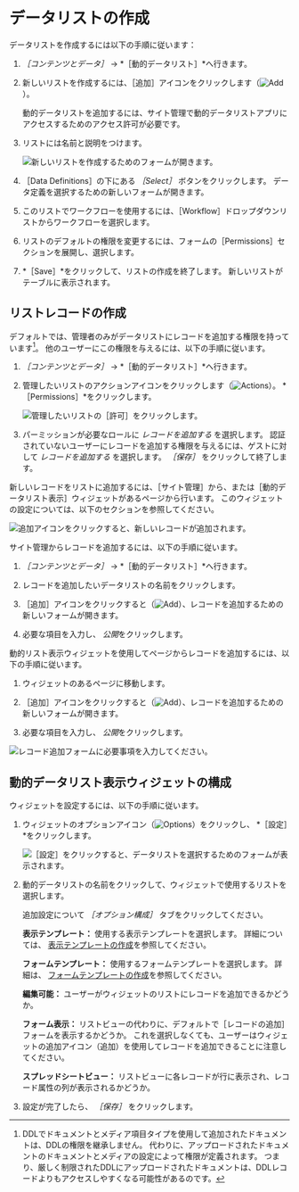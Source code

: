 # データリストの作成

データリストを作成するには以下の手順に従います：

1. *［コンテンツとデータ］* &rarr; *［動的データリスト］*へ行きます。

1. 新しいリストを作成するには、［追加］アイコンをクリックします（![Add](../../../images/icon-add.png)）。

    動的データリストを追加するには、サイト管理で動的データリストアプリにアクセスするためのアクセス許可が必要です。

1. リストには名前と説明をつけます。

    ![新しいリストを作成するためのフォームが開きます。](./creating-data-lists/images/01.png)

1. ［Data Definitions］の下にある *［Select］* ボタンをクリックします。 データ定義を選択するための新しいフォームが開きます。

1. このリストでワークフローを使用するには、［Workflow］ドロップダウンリストからワークフローを選択します。

1. リストのデフォルトの権限を変更するには、フォームの［Permissions］セクションを展開し、選択します。

1. *［Save］*をクリックして、リストの作成を終了します。 新しいリストがテーブルに表示されます。

## リストレコードの作成

デフォルトでは、管理者のみがデータリストにレコードを追加する権限を持っています[^1]。 他のユーザーにこの権限を与えるには、以下の手順に従います。

1. *［コンテンツとデータ］* &rarr; *［動的データリスト］*へ行きます。

1. 管理したいリストのアクションアイコンをクリックします（![Actions](../../../images/icon-actions.png)）。 *［Permissions］*をクリックします。

    ![管理したいリストの［許可］をクリックします。](./creating-data-lists/images/02.png)

1. パーミッションが必要なロールに *レコードを追加する* を選択します。  認証されていないユーザーにレコードを追加する権限を与えるには、ゲストに対して *レコードを追加する* を選択します。 *［保存］* をクリックして終了します。

新しいレコードをリストに追加するには、［サイト管理］から、または［動的データリスト表示］ウィジェットがあるページから行います。 このウィジェットの設定については、以下のセクションを参照してください。

![追加アイコンをクリックすると、新しいレコードが追加されます。](./creating-data-lists/images/03.png)

サイト管理からレコードを追加するには、以下の手順に従います。

1. *［コンテンツとデータ］* &rarr; *［動的データリスト］*へ行きます。

1. レコードを追加したいデータリストの名前をクリックします。

1. ［追加］アイコンをクリックすると（![Add](../../../images/icon-add.png)）、レコードを追加するための新しいフォームが開きます。

1. 必要な項目を入力し、 *公開*をクリックします。

動的リスト表示ウィジェットを使用してページからレコードを追加するには、以下の手順に従います。

1. ウィジェットのあるページに移動します。

1. ［追加］アイコンをクリックすると（![Add](../../../images/icon-add.png)）、レコードを追加するための新しいフォームが開きます。

1. 必要な項目を入力し、 *公開*をクリックします。

![レコード追加フォームに必要事項を入力してください。](./creating-data-lists/images/04.png)

## 動的データリスト表示ウィジェットの構成

ウィジェットを設定するには、以下の手順に従います。

1. ウィジェットのオプションアイコン（![Options](../../../images/icon-app-options.png)）をクリックし、 *［設定］*をクリックします。

    ![［設定］をクリックすると、データリストを選択するためのフォームが表示されます。](./creating-data-lists/images/05.png)

1. 動的データリストの名前をクリックして、ウィジェットで使用するリストを選択します。

    追加設定について *［オプション構成］* タブをクリックしてください。

    **表示テンプレート：** 使用する表示テンプレートを選択します。 詳細については、 [表示テンプレートの作成](./creating-display-templates.md)を参照してください。

    **フォームテンプレート：** 使用するフォームテンプレートを選択します。 詳細は、 [フォームテンプレートの作成](./creating-form-templates.md)を参照してください。

    **編集可能：** ユーザーがウィジェットのリストにレコードを追加できるかどうか。

    **フォーム表示：** リストビューの代わりに、デフォルトで［レコードの追加］フォームを表示するかどうか。 これを選択しなくても、ユーザーはウィジェットの追加アイコン（追加）を使用してレコードを追加できることに注意してください。

    **スプレッドシートビュー：** リストビューに各レコードが行に表示され、レコード属性の列が表示されるかどうか。

1. 設定が完了したら、 *［保存］* をクリックします。

[^1]: DDLでドキュメントとメディア項目タイプを使用して追加されたドキュメントは、DDLの権限を継承しません。 代わりに、アップロードされたドキュメントのドキュメントとメディアの設定によって権限が定義されます。 つまり、厳しく制限されたDDLにアップロードされたドキュメントは、DDLレコードよりもアクセスしやすくなる可能性があるのです。
